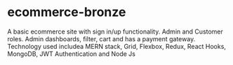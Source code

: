 # ecommerce-bronze
A basic ecommerce site with sign in/up functionality. Admin and Customer roles. Admin dashboards, filter, cart and has a payment gateway. Technology used includea MERN stack, Grid, Flexbox, Redux, React Hooks, MongoDB, JWT Authentication and Node Js 
